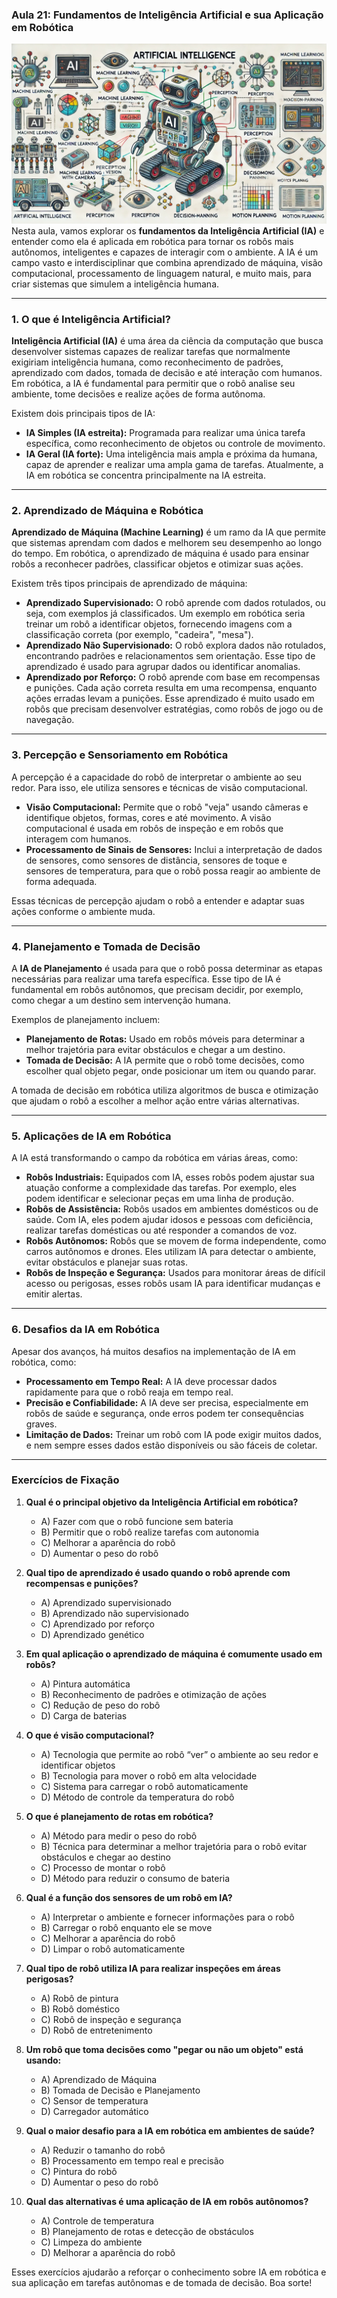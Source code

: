 ### Aula 21: Fundamentos de Inteligência Artificial e sua Aplicação em Robótica
![](./assets/21.jpeg)
Nesta aula, vamos explorar os **fundamentos da Inteligência Artificial (IA)** e entender como ela é aplicada em robótica para tornar os robôs mais autônomos, inteligentes e capazes de interagir com o ambiente. A IA é um campo vasto e interdisciplinar que combina aprendizado de máquina, visão computacional, processamento de linguagem natural, e muito mais, para criar sistemas que simulem a inteligência humana.

---

### 1. O que é Inteligência Artificial?

**Inteligência Artificial (IA)** é uma área da ciência da computação que busca desenvolver sistemas capazes de realizar tarefas que normalmente exigiriam inteligência humana, como reconhecimento de padrões, aprendizado com dados, tomada de decisão e até interação com humanos. Em robótica, a IA é fundamental para permitir que o robô analise seu ambiente, tome decisões e realize ações de forma autônoma.

Existem dois principais tipos de IA:
- **IA Simples (IA estreita):** Programada para realizar uma única tarefa específica, como reconhecimento de objetos ou controle de movimento.
- **IA Geral (IA forte):** Uma inteligência mais ampla e próxima da humana, capaz de aprender e realizar uma ampla gama de tarefas. Atualmente, a IA em robótica se concentra principalmente na IA estreita.

---

### 2. Aprendizado de Máquina e Robótica

**Aprendizado de Máquina (Machine Learning)** é um ramo da IA que permite que sistemas aprendam com dados e melhorem seu desempenho ao longo do tempo. Em robótica, o aprendizado de máquina é usado para ensinar robôs a reconhecer padrões, classificar objetos e otimizar suas ações.

Existem três tipos principais de aprendizado de máquina:

- **Aprendizado Supervisionado:** O robô aprende com dados rotulados, ou seja, com exemplos já classificados. Um exemplo em robótica seria treinar um robô a identificar objetos, fornecendo imagens com a classificação correta (por exemplo, "cadeira", "mesa").
- **Aprendizado Não Supervisionado:** O robô explora dados não rotulados, encontrando padrões e relacionamentos sem orientação. Esse tipo de aprendizado é usado para agrupar dados ou identificar anomalias.
- **Aprendizado por Reforço:** O robô aprende com base em recompensas e punições. Cada ação correta resulta em uma recompensa, enquanto ações erradas levam a punições. Esse aprendizado é muito usado em robôs que precisam desenvolver estratégias, como robôs de jogo ou de navegação.

---

### 3. Percepção e Sensoriamento em Robótica

A percepção é a capacidade do robô de interpretar o ambiente ao seu redor. Para isso, ele utiliza sensores e técnicas de visão computacional.

- **Visão Computacional:** Permite que o robô "veja" usando câmeras e identifique objetos, formas, cores e até movimento. A visão computacional é usada em robôs de inspeção e em robôs que interagem com humanos.
- **Processamento de Sinais de Sensores:** Inclui a interpretação de dados de sensores, como sensores de distância, sensores de toque e sensores de temperatura, para que o robô possa reagir ao ambiente de forma adequada.

Essas técnicas de percepção ajudam o robô a entender e adaptar suas ações conforme o ambiente muda.

---

### 4. Planejamento e Tomada de Decisão

A **IA de Planejamento** é usada para que o robô possa determinar as etapas necessárias para realizar uma tarefa específica. Esse tipo de IA é fundamental em robôs autônomos, que precisam decidir, por exemplo, como chegar a um destino sem intervenção humana.

Exemplos de planejamento incluem:
- **Planejamento de Rotas:** Usado em robôs móveis para determinar a melhor trajetória para evitar obstáculos e chegar a um destino.
- **Tomada de Decisão:** A IA permite que o robô tome decisões, como escolher qual objeto pegar, onde posicionar um item ou quando parar.

A tomada de decisão em robótica utiliza algoritmos de busca e otimização que ajudam o robô a escolher a melhor ação entre várias alternativas.

---

### 5. Aplicações de IA em Robótica

A IA está transformando o campo da robótica em várias áreas, como:

- **Robôs Industriais:** Equipados com IA, esses robôs podem ajustar sua atuação conforme a complexidade das tarefas. Por exemplo, eles podem identificar e selecionar peças em uma linha de produção.
- **Robôs de Assistência:** Robôs usados em ambientes domésticos ou de saúde. Com IA, eles podem ajudar idosos e pessoas com deficiência, realizar tarefas domésticas ou até responder a comandos de voz.
- **Robôs Autônomos:** Robôs que se movem de forma independente, como carros autônomos e drones. Eles utilizam IA para detectar o ambiente, evitar obstáculos e planejar suas rotas.
- **Robôs de Inspeção e Segurança:** Usados para monitorar áreas de difícil acesso ou perigosas, esses robôs usam IA para identificar mudanças e emitir alertas.

---

### 6. Desafios da IA em Robótica

Apesar dos avanços, há muitos desafios na implementação de IA em robótica, como:
- **Processamento em Tempo Real:** A IA deve processar dados rapidamente para que o robô reaja em tempo real.
- **Precisão e Confiabilidade:** A IA deve ser precisa, especialmente em robôs de saúde e segurança, onde erros podem ter consequências graves.
- **Limitação de Dados:** Treinar um robô com IA pode exigir muitos dados, e nem sempre esses dados estão disponíveis ou são fáceis de coletar.

---

### Exercícios de Fixação

1. **Qual é o principal objetivo da Inteligência Artificial em robótica?**
   - A) Fazer com que o robô funcione sem bateria
   - B) Permitir que o robô realize tarefas com autonomia
   - C) Melhorar a aparência do robô
   - D) Aumentar o peso do robô

2. **Qual tipo de aprendizado é usado quando o robô aprende com recompensas e punições?**
   - A) Aprendizado supervisionado
   - B) Aprendizado não supervisionado
   - C) Aprendizado por reforço
   - D) Aprendizado genético

3. **Em qual aplicação o aprendizado de máquina é comumente usado em robôs?**
   - A) Pintura automática
   - B) Reconhecimento de padrões e otimização de ações
   - C) Redução de peso do robô
   - D) Carga de baterias

4. **O que é visão computacional?**
   - A) Tecnologia que permite ao robô “ver” o ambiente ao seu redor e identificar objetos
   - B) Tecnologia para mover o robô em alta velocidade
   - C) Sistema para carregar o robô automaticamente
   - D) Método de controle da temperatura do robô

5. **O que é planejamento de rotas em robótica?**
   - A) Método para medir o peso do robô
   - B) Técnica para determinar a melhor trajetória para o robô evitar obstáculos e chegar ao destino
   - C) Processo de montar o robô
   - D) Método para reduzir o consumo de bateria

6. **Qual é a função dos sensores de um robô em IA?**
   - A) Interpretar o ambiente e fornecer informações para o robô
   - B) Carregar o robô enquanto ele se move
   - C) Melhorar a aparência do robô
   - D) Limpar o robô automaticamente

7. **Qual tipo de robô utiliza IA para realizar inspeções em áreas perigosas?**
   - A) Robô de pintura
   - B) Robô doméstico
   - C) Robô de inspeção e segurança
   - D) Robô de entretenimento

8. **Um robô que toma decisões como "pegar ou não um objeto" está usando:**
   - A) Aprendizado de Máquina
   - B) Tomada de Decisão e Planejamento
   - C) Sensor de temperatura
   - D) Carregador automático

9. **Qual o maior desafio para a IA em robótica em ambientes de saúde?**
   - A) Reduzir o tamanho do robô
   - B) Processamento em tempo real e precisão
   - C) Pintura do robô
   - D) Aumentar o peso do robô

10. **Qual das alternativas é uma aplicação de IA em robôs autônomos?**
    - A) Controle de temperatura
    - B) Planejamento de rotas e detecção de obstáculos
    - C) Limpeza do ambiente
    - D) Melhorar a aparência do robô

Esses exercícios ajudarão a reforçar o conhecimento sobre IA em robótica e sua aplicação em tarefas autônomas e de tomada de decisão. Boa sorte!
